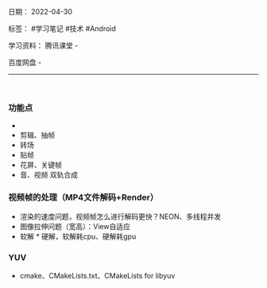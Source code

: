 日期： 2022-04-30

标签： #学习笔记 #技术 #Android 

学习资料： 
腾讯课堂 - 

百度网盘 - 

---
<br>

### 功能点
- 
- 剪辑、抽帧
- 转场
- 贴帧
- 花屏、关键帧
- 音、视频 双轨合成


### 视频帧的处理（MP4文件解码+Render）
- 渲染的速度问题，视频帧怎么进行解码更快？NEON、多线程并发
- 图像拉伸问题（宽高）：View自适应
- 软解 * 硬解，软解耗cpu、硬解耗gpu


### YUV
- cmake、CMakeLists.txt、CMakeLists for libyuv

